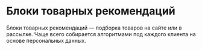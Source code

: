 # Блоки товарных рекомендаций

Блоки товарных рекомендаций — подборка товаров на сайте или в рассылке. Чаще всего собирается алгоритмами под каждого клиента на основе персональных данных.

